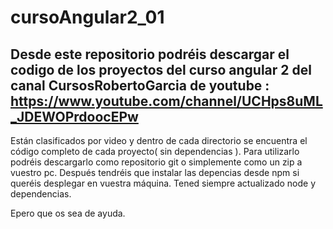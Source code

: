 # cursoAngular2_01
Desde este repositorio podréis descargar el codigo de los proyectos del curso angular 2
del canal CursosRobertoGarcia de youtube :
https://www.youtube.com/channel/UCHps8uML_JDEWOPrdoocEPw
---------------------------------------------------------------------------------------
Están clasificados por video y dentro de cada directorio se encuentra el código completo
de cada proyecto( sin dependencias ). Para utilizarlo podréis descargarlo como repositorio
git o simplemente como un zip a vuestro pc. Después tendréis que instalar las depencias desde
npm si queréis desplegar en vuestra máquina. Tened siempre actualizado node y dependencias.

Epero que os sea de ayuda.

